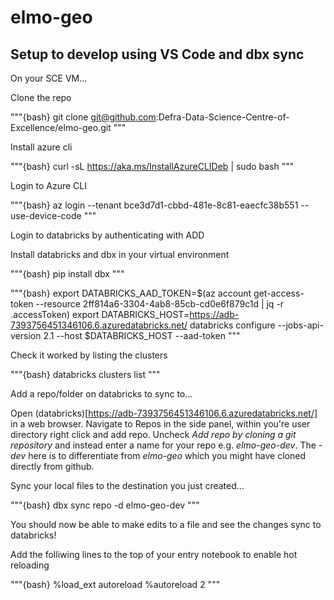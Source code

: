 # elmo-geo

## Setup to develop using VS Code and dbx sync

On your SCE VM...

Clone the repo

"""{bash}
git clone git@github.com:Defra-Data-Science-Centre-of-Excellence/elmo-geo.git
"""

Install azure cli

"""{bash}
curl -sL https://aka.ms/InstallAzureCLIDeb | sudo bash
"""

Login to Azure CLI

"""{bash}
az login --tenant bce3d7d1-cbbd-481e-8c81-eaecfc38b551 --use-device-code
"""

Login to databricks by authenticating with ADD

Install databricks and dbx in your virtual environment

"""{bash}
pip install dbx
"""

"""{bash}
export DATABRICKS_AAD_TOKEN=$(az account get-access-token --resource 2ff814a6-3304-4ab8-85cb-cd0e6f879c1d | jq -r .accessToken)
export DATABRICKS_HOST=https://adb-7393756451346106.6.azuredatabricks.net/
databricks configure --jobs-api-version 2.1 --host $DATABRICKS_HOST --aad-token
"""

Check it worked by listing the clusters

"""{bash}
databricks clusters list
"""

Add a repo/folder on databricks to sync to...

Open (databricks)[https://adb-7393756451346106.6.azuredatabricks.net/] in a web browser.
Navigate to Repos in the side panel, within you're user directory right click and add repo.
Uncheck _Add repo by cloning a git repository_ and instead enter a name for your repo e.g. _elmo-geo-dev_. The _-dev_ here is to differentiate from _elmo-geo_ which you might have cloned directly from github.

Sync your local files to the destination you just created...

"""{bash}
dbx sync repo -d elmo-geo-dev
"""

You should now be able to make edits to a file and see the changes sync to databricks!

Add the folliwing lines to the top of your entry notebook to enable hot reloading

"""{bash}
%load_ext autoreload
%autoreload 2
"""
